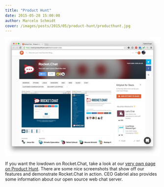 ```yaml
---
title: "Product Hunt"
date: 2015-05-28 15:00:00
author: Marcelo Schmidt
cover: /images/posts/2015/05/product-hunt/producthunt.jpg
---
```


![](/images/posts/2015/05/product-hunt/ProductHunt---May-28-2015.jpg?)

If you want the lowdown on Rocket.Chat, take a look at our [very own page on Product Hunt](https://www.producthunt.com/tech/rocket-chat). There are some nice screenshots that show off our features and demonstrate Rocket.Chat in action. CEO Gabriel also provides some information about our open source web chat server.
